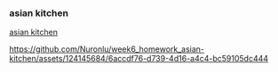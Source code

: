 ### asian kitchen
[asian kitchen]([(https://github.com/Nuronlu/week6_homework_asian-kitchen)])




https://github.com/Nuronlu/week6_homework_asian-kitchen/assets/124145684/6accdf76-d739-4d16-a4c4-bc59105dc444

